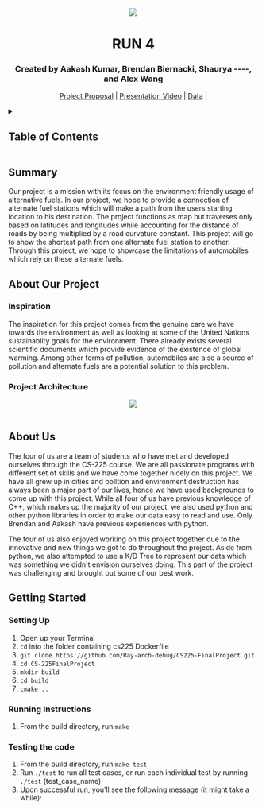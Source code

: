 <div align = "center">
  
  <img src = "images/Run4.png">
  
  <p align = "center">
    <h1>RUN 4</h1>
    <p><h3>Created by Aakash Kumar, Brendan Biernacki, Shaurya ----, and Alex Wang</h3></p>
  </p>
  
  <p align = "center">
    <a href = "https://github.com/Ray-arch-debug/CS225-FinalProject/blob/main/documents/Team%20Proposal">Project Proposal</a>
    |
    <a href = "https://docs.google.com/document/d/1tTfg5maTvJ1vPNpdlG3aSTgqO196-tSzHHWcsHte4dg/edit?usp=sharing">Presentation Video</a>
    |
    <a href = "https://mediaspace.illinois.edu/media/t/1_501wkwbs">Data</a>
    |
<!--     <a href = "https://docs.google.com/document/d/16Ol95jGr3P_oHxa4LqEG1_2wpmvbBIXkynpoy6MEi_M/edit?usp=sharing">Project Structure</a> -->
  </p>
</div>

<details>
  <summary><h2>Table of Contents</h2></summary>
  <ol>
    <li><a href = "#summary">Summary</a></li>
    <li>
      <a href = "#about-our-project">About Our Project</a>
      <ul>
        <li><a href = "#inspiration">Inspiration</a></li>
        <li><a href = "#project-architecture">Technical Architecture</a></li>
      </ul>
    </li>
    <li><a href = "#about-us">About Us</a></li>
    <li>
      <a href = "#getting-started">Getting Started</a>
      <ul>
        <li><a href = "#setting-up">Notes On Gameplay</a></li>
        <li><a href = "#running-instructions">Download Instructions</a></li>
        <li><a href = "#testing-the-code">Notes On Gameplay</a></li>
      </ul>
    </li>
  </ol>
</details>



<!--- Summary of presentation introduction --->
## Summary
Our project is a mission with its focus on the environment friendly usage of alternative fuels. In our project, we hope to provide a connection of alternate fuel stations which will make a path from the users starting location to his destination. The project functions as map but traverses only based on latitudes and longitudes while accounting for the distance of roads by being multiplied by a road curvature constant. This project will go to show the shortest path from one alternate fuel station to another. Through this project, we hope to showcase the limitations of automobiles which rely on these alternate fuels.


<!--- Technical architecture of project --->
## About Our Project
### Inspiration
The inspiration for this project comes from the genuine care we have towards the environment as well as looking at some of the United Nations sustainablity goals for the environment. There already exists several scientific documents which provide evidence of the existence of global warming. Among other forms of pollution, automobiles are also a source of pollution and alternate fuels are a potential solution to this problem. 


### Project Architecture
<div align = "center"> 
  <img src = "images/diagram.png">
</div>
<br>
<p align = "center">

</p>



<!--- Group members and their roles --->
## About Us
The four of us are a team of students who have met and developed ourselves through the CS-225 course. We are all passionate programs with different set of skills and we have come together nicely on this project. We have all grew up in cities and polltion and environment destruction has always been a major part of our lives, hence we have used backgrounds to come up with this project. While all four of us have previous knowledge of C++, which makes up the majority of our project, we also used python and other python libraries in order to make our data easy to read and use. Only Brendan and Aakash have previous experiences with python. 

The four of us also enjoyed working on this project together due to the innovative and new things we got to do throughout the project. Aside from python, we also attempted to use a K/D Tree to represent our data which was something we didn't envision ourselves doing. This part of the project was challenging and brought out some of our best work. 



<!--- Provides reproducible installation and running instructions --->
## Getting Started
### Setting Up

<ol type="1">
   <li>Open up your Terminal</li>
   <li><code>cd</code> into the folder containing cs225 Dockerfile</li>
   <li><code>git clone https://github.com/Ray-arch-debug/CS225-FinalProject.git</code></li>
   <li><code>cd CS-225FinalProject</code></li>
  <li><code>mkdir build</code></li>
  <li><code>cd build</code></li>
  <li><code>cmake ..</code></li>
</ol>



### Running Instructions

<ol type="1">
   <li>From the build directory, run <code>make</code></li>
   
</ol>




### Testing the code

<ol type="1">
   <li>From the build directory, run <code>make test</code></li>
  <li> Run <code>./test</code> to run all test cases, or run each individual test by running <code>./test</code> (test_case_name) </li>
  <li> Upon successful run, you’ll see the following message (it might take a while): </li>
</ol>





